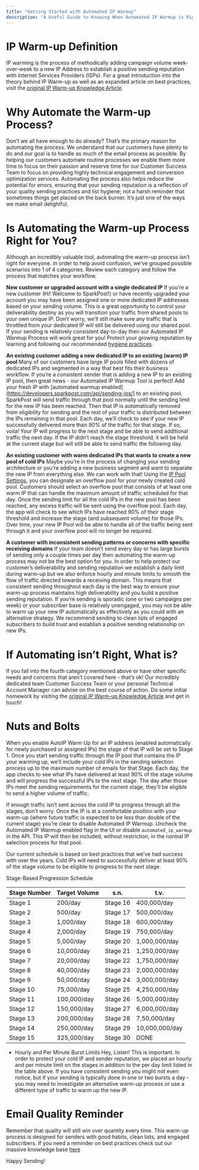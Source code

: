 ```yaml
---
title: "Getting Started with Automated IP Warmup"
description: "A Useful Guide to Knowing When Automated IP Warmup is Right for You and How to Use It"
---
```


# IP Warm-up Definition
IP warming is the process of methodically adding campaign volume week-over-week to a new IP Address to establish a positive sending reputation with Internet Services Providers (ISPs). For a great introduction into the theory behind IP Warm-up as well as an expanded article on best practices, visit the [original IP Warm-up Knowledge Article](https://www.sparkpost.com/docs/deliverability/ip-warm-up-overview/).


# Why Automate the Warm-up Process?
Don’t we all have enough to do already? That’s the primary reason for automating the process. We understand that our customers have plenty to do and our goal is to handle as much of the email process as possible. By helping our customers automate routine processes we enable them more time to focus on their passion and reserve time for our Customer Success Team to focus on providing highly technical engagement and conversion optimization services. Automating the process also helps reduce the potential for errors, ensuring that your sending reputation is a reflection of your quality sending practices and list hygiene; not a harsh reminder that sometimes things get placed on the back burner. It’s just one of the ways we make email delightful. 


# Is Automating the Warm-up Process Right for You?
Although an incredibly valuable tool, automating the warm-up process isn’t right for everyone. In order to help avoid confusion, we’ve grouped possible scenarios into 1 of 4 categories. Review each category and follow the process that matches your workflow. 

**New customer or upgraded account with a single dedicated IP**
If you’re a new customer (Hi! Welcome to SparkPost!) or have recently upgraded your account you may have been assigned one or more dedicated IP addresses based on your sending volume. This is a great opportunity to control your deliverability destiny as  you will transition your traffic from shared pools to your own unique IP. Don’t worry, we’ll still make sure any traffic that is throttled from your dedicated IP will still be delivered using our shared pool. If your sending is relatively consistent day-to-day then our Automated IP Warmup Process will work great for you! Protect your growing reputation by learning and following our recommended [hygiene practices](https://www.sparkpost.com/blog/weekly-digest-024/).

**An existing customer adding a new dedicated IP to an existing (warm) IP pool** 
Many of our customers have large IP pools filled with dozens of dedicated IPs and segmented in a way that best fits their business workflow. If you’re a consistent sender that is adding a new IP to an existing IP pool, then great news - our Automated IP Warmup Tool is perfect! Add your fresh IP with [automated warmup enabled](https://developers.sparkpost.com/api/sending-ips/] to an existing pool. SparkPost will send traffic through that pool normally until the sending limit for the new IP has been reached. Then that IP is automatically removed from eligibility for sending and the rest of your traffic is distributed between the IPs remaining in that pool. Each day, we’ll check to see if your new IP successfully delivered more than 90% of the traffic for that stage. If so, voila! Your IP will progress to the next stage and be able to send additional traffic the next day. If the IP didn’t reach the stage threshold, it will be held at the current stage but will still be able to send traffic the following day. 

**An existing customer with warm dedicated IPs that wants to create a new pool of cold IPs**
Maybe you’re in the process of changing your sending architecture or you’re adding a new business segment and want to separate the new IP from everything else. We can work with that! Using the [IP Pool Settings](https://developers.sparkpost.com/api/ip-pools/), you can designate an overflow pool for your newly created cold pool. Customers should select an overflow pool that consists of at least one warm IP that can handle the maximum amount of traffic scheduled for that day. Once the sending limit for all the cold IPs in the new pool has been reached, any excess traffic will be sent using the overflow pool. Each day, the app will check to see which IPs have reached 90% of their stage threshold and increase the stage (and subsequent volume) for those IPs. Over time, your new IP Pool will be able to handle all of the traffic being sent through it and your overflow pool will no longer be required. 

**A customer with inconsistent sending patterns or concerns with specific receiving domains**
If your team doesn’t send every day or has large bursts of sending only a couple times per day then automating the warm-up process may not be the best option for you. In order to help protect our customer’s deliverability and sending reputation we establish a daily limit during warm-up but we also enforce hourly and minute limits to smooth the flow of traffic directed towards a receiving domain. This means that consistent sending throughout each day is the best way to ensure your warm-up process maintains high deliverability and you build a positive sending reputation. If you’re sending is sporadic (one or two campaigns per week) or your subscriber base is relatively unengaged, you may not be able to warm up your new IP automatically as effectively as you could with an alternative strategy. We recommend sending to clean lists of engaged subscribers to build trust and establish a positive sending relationship on new IPs. 

# If Automating isn’t Right, What is? 
If you fall into the fourth category mentioned above or have other specific needs and concerns that aren’t covered here - that’s ok! Our incredibly dedicated team Customer Success Team or your personal Technical Account Manager can advise on the best course of action. Do some initial homework by visiting the [original IP Warm-up Knowledge Article](https://www.sparkpost.com/docs/deliverability/ip-warm-up-overview/) and get in touch!


# Nuts and Bolts
When you enable AutoIP Warm Up for an IP address (enabled automatically for newly purchased or assigned IPs) the stage of that IP will be set to Stage 1. Once you start sending traffic through the IP pool that contains the IP your warming up, we’ll include your cold IPs in the sending selection process up to the maximum number of emails for that Stage. Each day, the app checks to see what IPs have delivered at least 90% of the stage volume and will progress the successful IPs to the next stage. The day after those IPs meet the sending requirements for the current stage, they’ll be eligible to send a higher volume of traffic.

If enough traffic isn’t sent across the cold IP to progress through all the stages, don’t worry. Once the IP is at a comfortable position with your warm-up (where future traffic is expected to be less than double of the current stage) you’re clear to disable Automated IP Warmup. Uncheck the Automated IP Warmup enabled flag in the UI or disable `automated_ip_warmup` in the API.  This IP will then be included, without restriction, in the normal IP selection process for that pool. 

Our current schedule is based on best practices that we’ve had success with over the years. Cold IPs will need to successfully deliver at least 90% of the stage volume to be eligible to progress to the next stage. 

Stage-Based Progression Schedule

Stage Number | Target Volume | s.n. | t.v. 
------------ | ------------- | ------------- | -------------
Stage 1  | 200/day | Stage 16 | 400,000/day
Stage 2  | 500/day | Stage 17 | 500,000/day
Stage 3 | 1,000/day | Stage 18 | 600,000/day
Stage 4  | 2,000/day | Stage 19 | 750,000/day
Stage 5  | 5,000/day | Stage 20 | 1,000,000/day
Stage 6  | 10,000/day | Stage 21 | 1,250,000/day
Stage 7  | 20,000/day | Stage 22 | 1,750,000/day
Stage 8  | 40,000/day | Stage 23 | 2,000,000/day
Stage 9  | 50,000/day | Stage 24 | 3,000,000/day
Stage 10  | 75,000/day | Stage 25 | 4,250,000/day
Stage 11  | 100,000/day | Stage 26 | 5,000,000/day
Stage 12  | 150,000/day | Stage 27 | 6,000,000/day
Stage 13  | 200,000/day | Stage 28 | 7,50,000/day
Stage 14  | 250,000/day | Stage 29 | 10,000,000/day
Stage 15  | 325,000/day | Stage 30 | DONE


* Hourly and Per Minute Burst  Limits
Hey, Listen! This is important. In order to protect your cold IP and sender reputation, we placed an hourly and per minute limit on the stages in addition to the per day limit listed in the table above. If you have consistent sending you might not even notice, but if your sending is typically done in one or two bursts a day - you may need to investigate an alternative warm-up process or use a different type of traffic to warm up the new IP. 


# Email Quality Reminder
Remember that quality will still win over quantity every time. This warm-up process is designed for senders with good habits, clean lists, and engaged subscribers. If you need a reminder on best practices check out our massive knowledge base [here](https://www.sparkpost.com/academy/)

Happy Sending!
